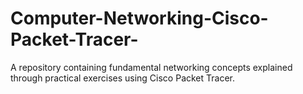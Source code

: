 # Computer-Networking-Cisco-Packet-Tracer-
A repository containing fundamental networking concepts explained through practical exercises using Cisco Packet Tracer.
